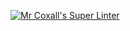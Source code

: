 [![Mr Coxall's Super Linter](https://github.com/ICS4U-Programming-Sarah/Unit4-01-BubbleSort/workflows/Mr%20Coxall's%20Super%20Linter/badge.svg)](https://github.com/ICS4U-Programming-Sarah/Unit4-01-BubbleSort/actions/)
